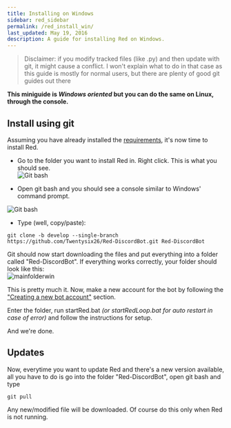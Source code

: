 ```yaml
---
title: Installing on Windows
sidebar: red_sidebar
permalink: /red_install_win/
last_updated: May 19, 2016
description: A guide for installing Red on Windows.
---
```


> Disclaimer: if you modify tracked files (like .py) and then update with git, it might cause a conflict. I won't explain what to do in that case as this guide is mostly for normal users, but there are plenty of good git guides out there

**This miniguide is _Windows oriented_ but you can do the same on Linux, through the console.**

## Install using git

Assuming you have already installed the [requirements](/Red-Docs/red_win_requirements), it's now time to install Red.

* Go to the folder you want to install Red in. Right click. This is what you should see.  
![Git bash](http://i.imgur.com/32M4VPo.png)

* Open git bash and you should see a console similar to Windows' command prompt.  

![Git bash](http://i.imgur.com/IUz179P.png)

* Type (well, copy/paste):
```
git clone -b develop --single-branch https://github.com/Twentysix26/Red-DiscordBot.git Red-DiscordBot
```

Git should now start downloading the files and put everything into a folder called "Red-DiscordBot". If everything works correctly, your folder should look like this:  
![mainfolderwin](http://i.imgur.com/OlELPTk.png)  

This is pretty much it. Now, make a new account for the bot by following the ["Creating a new bot account"](/Red-Docs/red_guide_bot_accounts/#creating-a-new-bot-account) section.  

Enter the folder, run startRed.bat *(or startRedLoop.bat for auto restart in case of error)* and follow the instructions for setup.

And we're done.

## Updates

Now, everytime you want to update Red and there's a new version available, all you have to do is go into the folder "Red-DiscordBot", open git bash and type

`git pull`

Any new/modified file will be downloaded. Of course do this only when Red is not running.

